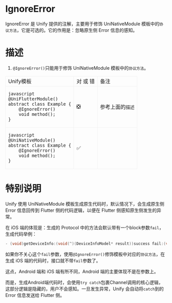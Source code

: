 # IgnoreError

IgnoreError 是 Unify 提供的注解，主要用于修饰 UniNativeModule 模板中的`协议方法`，它是可选的。它的作用是：忽略原生侧 Error 信息的感知。

# 描述
1. `@IgnoreError()`只能用于修饰 UniNativeModule 模板中的`协议方法`。

<style>
 table tr th, table tr td { 
    border:1px solid #f0f0f0;
 }
 table{ 
    border-collapse: collapse;
 }   
</style>
<table>
<tr>
<td> Unify模板 </td> <td> 对 或 错 </td> <td> 备注 </td>
</tr>

<tr>
<td>  

```
javascript
@UniFlutterModule()
abstract class Example {
    @IgnoreError()
    void method();
}
```
</td>              

<td> &#x274E; </td>   
<td> 

参考上面的`描述`

</td>                       
</tr>

<tr>
<td>  


```
javascript
@UniNativeModule()
abstract class Example {
    @IgnoreError()
    void method();
}
```

</td>              

<td>  &#x2705; </td>   
<td>  </td>                       
</tr>

</table>

# 特别说明

Unify 使用 UniNativeModule 模板生成原生代码时，默认情况下，会生成原生侧 Error 信息回传到 Flutter 侧的代码逻辑，以便在 Flutter 侧感知原生侧发生的异常。

在 iOS 端的体现是：生成的 Protocol 中的方法会默认带有一个block参数`fail`，生成代码举例：

```objectivec
- (void)getDeviceInfo:(void(^)(DeviceInfoModel* result))success fail:(void(^)(FlutterError* error))fail
```
如果你不关心这个`fail`参数，使用`@IgnoreError()`修饰模板中对应的`协议方法`，在生成 iOS 端的代码时，接口就不带`fail`参数了。


这点，Android 端和 iOS 端有所不同，Android 端的主要体现不是在参数上。

而是，生成Android端代码时，会使用`try catch`包裹Channel调用的核心逻辑，这部分逻辑是隐藏的，用户不会感知。一旦发生异常，Unify 会自动将`catch`到的 Error 信息发送给 Flutter 侧。